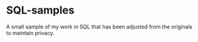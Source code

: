 # SQL-samples
A small sample of my work in SQL that has been adjusted from the originals to maintain privacy.
